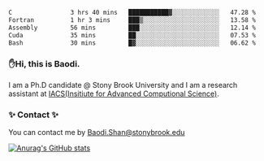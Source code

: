 <!--START_SECTION:waka-->

```txt
C                3 hrs 40 mins   ███████████▓░░░░░░░░░░░░░   47.28 %
Fortran          1 hr 3 mins     ███▒░░░░░░░░░░░░░░░░░░░░░   13.58 %
Assembly         56 mins         ███░░░░░░░░░░░░░░░░░░░░░░   12.14 %
Cuda             35 mins         ██░░░░░░░░░░░░░░░░░░░░░░░   07.53 %
Bash             30 mins         █▓░░░░░░░░░░░░░░░░░░░░░░░   06.62 %
```

<!--END_SECTION:waka-->

### ✋Hi, this is Baodi. 

I am a Ph.D candidate @ Stony Brook University and I am a research assistant at [IACS(Insitiute for Advanced Computional Science)](https://iacs.stonybrook.edu/).

### ✨ Contact ✨

You can contact me by [Baodi.Shan@stonybrook.edu](mailto:Baodi.Shan@stonybrook.edu)

[![Anurag's GitHub stats](https://github-readme-stats.vercel.app/api?username=lwshanbd&theme=jolly&show_icons=true&count_private=true&include_all_commits=true)](https://github.com/anuraghazra/github-readme-stats)



<!--
**lwshanbd/lwshanbd** is a ✨ _special_ ✨ repository because its `README.md` (this file) appears on your GitHub profile.

Here are some ideas to get you started:

- 🔭 I’m currently working on ...
- 🌱 I’m currently learning ...
- 👯 I’m looking to collaborate on ...
- 🤔 I’m looking for help with ...
- 💬 Ask me about ...
- 📫 How to reach me: ...
- 😄 Pronouns: ...
- ⚡ Fun fact: ...
-->
